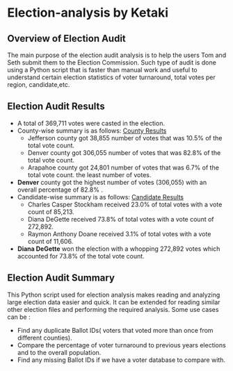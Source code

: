 # Election-analysis by Ketaki
## Overview of Election Audit
The main purpose of the election audit analysis is to help the users Tom and Seth submit them to the Election Commission. Such type of audit is done using a Python script that is faster than manual work and useful to understand certain election statistics of voter turnaround, total votes per region, candidate,etc. 
## Election Audit Results
- A total of 369,711 votes were casted in the election.
- County-wise summary is as follows: [County Results](https://github.com/ketpradh/election-analysis/blob/main/County%20Results.PNG)
  -  Jefferson county got 38,855 number of votes that was 10.5% of the total vote count.
  -  Denver county got 306,055 number of votes that was 82.8% of the total vote count.
  -  Arapahoe county got 24,801 number of votes that was 6.7% of the total vote count. the least number of votes.
- **Denver** county got the highest number of votes (306,055)  with an overall percentage of 82.8% .
- Candidate-wise summary is as follows: [Candidate Results](https://github.com/ketpradh/election-analysis/blob/main/Candidate%20Results.PNG)
  - Charles Casper Stockham received 23.0%  of total votes with a vote count of 85,213.
  - Diana DeGette received 73.8% of total votes with a vote count of 272,892.
  - Raymon Anthony Doane received 3.1%  of total votes with a vote count of 11,606.
- **Diana DeGette** won the election with a whopping 272,892 votes which accounted for 73.8% of the total vote count.
## Election Audit Summary
This Python script used for election analysis makes reading and analyzing large election data easier and quick. 
It can be extended for reading similar other election files and performing the required analysis. 
Some use cases can be :
- Find any duplicate Ballot IDs( voters that voted more than once from different counties).
- Compare the percentage of voter turnaround to previous years elections and to the overall population.
- Find any missing Ballot IDs if we have a voter database to compare with.
